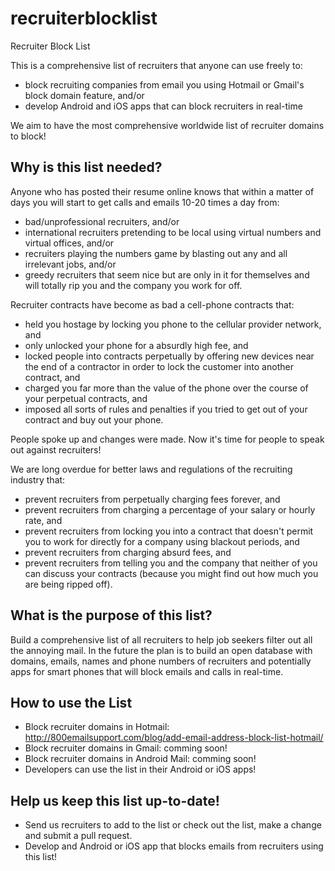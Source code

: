 
# recruiterblocklist
Recruiter Block List

This is a comprehensive list of recruiters that anyone can use freely to:
  - block recruiting companies from email you using Hotmail or Gmail's block domain feature, and/or
  - develop Android and iOS apps that can block recruiters in real-time

We aim to have the most comprehensive worldwide list of recruiter domains to block!

## Why is this list needed?
Anyone who has posted their resume online knows that within a matter of days you will start to get calls and emails 10-20 times a day from:
  - bad/unprofessional recruiters, and/or
  - international recruiters pretending to be local using virtual numbers and virtual offices, and/or
  - recruiters playing the numbers game by blasting out any and all irrelevant jobs, and/or
  - greedy recruiters that seem nice but are only in it for themselves and will totally rip you and the company you work for off.

Recruiter contracts have become as bad a cell-phone contracts that:
  - held you hostage by locking you phone to the cellular provider network, and
  - only unlocked your phone for a absurdly high fee, and
  - locked people into contracts perpetually by offering new devices near the end of a contractor in order to lock the customer into another contract, and
  - charged you far more than the value of the phone over the course of your perpetual contracts, and
  - imposed all sorts of rules and penalties if you tried to get out of your contract and buy out your phone.
  
People spoke up and changes were made. Now it's time for people to speak out against recruiters!

We are long overdue for better laws and regulations of the recruiting industry that:
  - prevent recruiters from perpetually charging fees forever, and
  - prevent recruiters from charging a percentage of your salary or hourly rate, and
  - prevent recruiters from locking you into a contract that doesn't permit you to work for directly for a company using blackout periods, and
  - prevent recruiters from charging absurd fees, and
  - prevent recruiters from telling you and the company that neither of you can discuss your contracts (because you might find out how much you are being ripped off).

## What is the purpose of this list?
Build a comprehensive list of all recruiters to help job seekers filter out all the annoying mail. In the future the plan is to build an open database with domains, emails, names and phone numbers of recruiters and potentially apps for smart phones that will block emails and calls in real-time.

## How to use the List
  - Block recruiter domains in Hotmail: http://800emailsupport.com/blog/add-email-address-block-list-hotmail/
  - Block recruiter domains in Gmail: comming soon!
  - Block recruiter domains in Android Mail: comming soon!
  - Developers can use the list in their Android or iOS apps!

## Help us keep this list up-to-date!
  - Send us recruiters to add to the list or check out the list, make a change and submit a pull request.
  - Develop and Android or iOS app that blocks emails from recruiters using this list!
